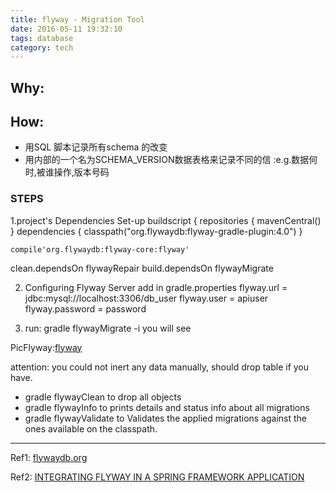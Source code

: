 ```yaml
---
title: flyway - Migration Tool
date: 2016-05-11 19:32:10
tags: database
category: tech
---
```



## Why:

## How:

* 用SQL 脚本记录所有schema 的改变
* 用内部的一个名为SCHEMA_VERSION数据表格来记录不同的信 :e.g.数据何时,被谁操作,版本号码

### STEPS
1.project's Dependencies Set-up
buildscript {
    repositories {
        mavenCentral()
    }
    dependencies {
        classpath("org.flywaydb:flyway-gradle-plugin:4.0")
    }


    compile'org.flywaydb:flyway-core:flyway'

clean.dependsOn flywayRepair
build.dependsOn flywayMigrate


2. Configuring Flyway Server
add in gradle.properties
flyway.url =  jdbc:mysql://localhost:3306/db_user
flyway.user = apiuser
flyway.password = password

3. run: gradle flywayMigrate -i
you will see

PicFlyway:[flyway](../assets/database/flywaySuccess.png)

attention: you could not inert any data manually, should drop table if you have.

* gradle flywayClean to  drop all objects
* gradle flywayInfo to prints details and status info about all migrations
* gradle flywayValidate to Validates the applied migrations against the ones available on the classpath.


***

Ref1: [flywaydb.org](https://flywaydb.org/documentation/gradle/)

Ref2: [INTEGRATING FLYWAY IN A SPRING FRAMEWORK APPLICATION](http://blog.trifork.com/2014/12/09/integrating-flywaydb-in-a-spring-framework-application/)
